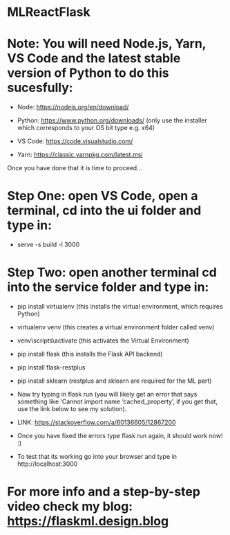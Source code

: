 # MLReactFlask

# Note: You will need Node.js, Yarn, VS Code and the latest stable version of Python to do this sucesfully:

- Node: https://nodejs.org/en/download/

- Python: https://www.python.org/downloads/ (only use the installer which corresponds to your OS bit type e.g. x64)

- VS Code: https://code.visualstudio.com/

- Yarn: https://classic.yarnpkg.com/latest.msi

Once you have done that it is time to proceed...
 
# Step One: open VS Code, open a terminal, cd into the ui folder and type in:

- serve -s build -l 3000


# Step Two: open another terminal cd into the service folder and type in:


- pip install virtualenv (this installs the virtual environment, which requires Python)

- virtualenv venv (this creates a virtual environment folder called venv)

- venv\scripts\activate (this activates the Virtual Environment)

- pip install flask (this installs the Flask API backend)

- pip install flask-restplus

- pip install sklearn (restplus and sklearn are required for the ML part)

- Now try typing in flask run (you will likely get an error that says something like ‘Cannot import name ‘cached_property’, if you get that, use the link below to see my solution). 

- LINK: https://stackoverflow.com/a/60136605/12867200

- Once you have fixed the errors type flask run again, it should work now! :)

- To test that its working go into your browser and type in http://localhost:3000


# For more info and a step-by-step video check my blog: https://flaskml.design.blog
